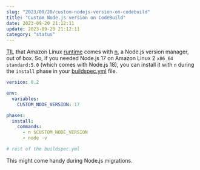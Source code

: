 ```yaml
---
slug: "2023/09/20/custom-nodejs-version-on-codebuild"
title: "Custom Node.js version on CodeBuild"
date: 2023-09-20 21:12:11
update: 2023-09-20 21:12:11
category: "status"
---
```


<abbr title="Today I learned">TIL</abbr> that Amazon Linux [runtime](https://docs.aws.amazon.com/codebuild/latest/userguide/available-runtimes.html) comes with [n](https://github.com/tj/n), a Node.js version manager, out of box. So, if you needed Node.js 17 on Amazon Linux 2 `x86_64 standard:5.0` (which comes with Node.js 18), you can install it with `n` during the `install` phase in your [buildspec.yml](https://docs.aws.amazon.com/codebuild/latest/userguide/build-spec-ref.html) file.

```yml {5,10..11} caption="buildspec.yml"
version: 0.2

env:
  variables:
    CUSTOM_NODE_VERSION: 17

phases:
  install:
    commands:
      - n $CUSTOM_NODE_VERSION
      - node -v

# rest of the buildspec.yml
```

This might come handy during Node.js migrations.
